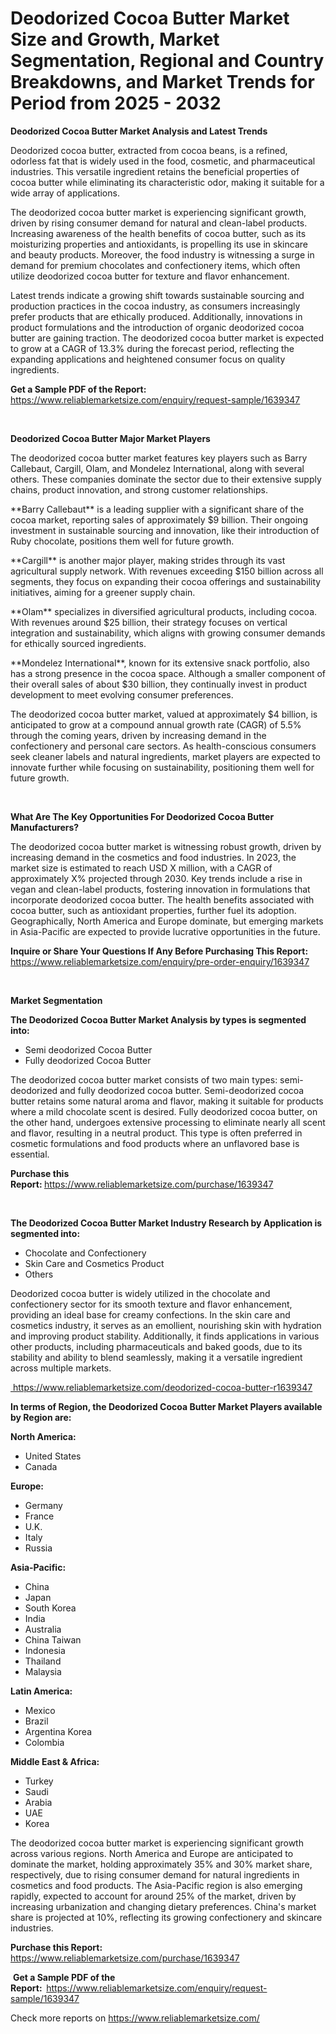 <p><h1>Deodorized Cocoa Butter Market Size and Growth, Market Segmentation, Regional and Country Breakdowns, and Market Trends for Period from 2025 -  2032</h1></p><p><strong>Deodorized Cocoa Butter Market Analysis and Latest Trends</strong></p>
<p><p>Deodorized cocoa butter, extracted from cocoa beans, is a refined, odorless fat that is widely used in the food, cosmetic, and pharmaceutical industries. This versatile ingredient retains the beneficial properties of cocoa butter while eliminating its characteristic odor, making it suitable for a wide array of applications. </p><p>The deodorized cocoa butter market is experiencing significant growth, driven by rising consumer demand for natural and clean-label products. Increasing awareness of the health benefits of cocoa butter, such as its moisturizing properties and antioxidants, is propelling its use in skincare and beauty products. Moreover, the food industry is witnessing a surge in demand for premium chocolates and confectionery items, which often utilize deodorized cocoa butter for texture and flavor enhancement.</p><p>Latest trends indicate a growing shift towards sustainable sourcing and production practices in the cocoa industry, as consumers increasingly prefer products that are ethically produced. Additionally, innovations in product formulations and the introduction of organic deodorized cocoa butter are gaining traction. The deodorized cocoa butter market is expected to grow at a CAGR of 13.3% during the forecast period, reflecting the expanding applications and heightened consumer focus on quality ingredients.</p></p>
<p><strong>Get a Sample PDF of the Report:&nbsp;</strong> <a href="https://www.reliablemarketsize.com/enquiry/request-sample/1639347?utm_campaign=1197&utm_medium=2&utm_source=Github&utm_content=ia&utm_term=30012025&utm_id=deodorized-cocoa-butter">https://www.reliablemarketsize.com/enquiry/request-sample/1639347</a></p>
<p>&nbsp;</p>
<p><strong>Deodorized Cocoa Butter Major Market Players</strong></p>
<p><p>The deodorized cocoa butter market features key players such as Barry Callebaut, Cargill, Olam, and Mondelez International, along with several others. These companies dominate the sector due to their extensive supply chains, product innovation, and strong customer relationships.</p><p>**Barry Callebaut** is a leading supplier with a significant share of the cocoa market, reporting sales of approximately $9 billion. Their ongoing investment in sustainable sourcing and innovation, like their introduction of Ruby chocolate, positions them well for future growth.</p><p>**Cargill** is another major player, making strides through its vast agricultural supply network. With revenues exceeding $150 billion across all segments, they focus on expanding their cocoa offerings and sustainability initiatives, aiming for a greener supply chain. </p><p>**Olam** specializes in diversified agricultural products, including cocoa. With revenues around $25 billion, their strategy focuses on vertical integration and sustainability, which aligns with growing consumer demands for ethically sourced ingredients.</p><p>**Mondelez International**, known for its extensive snack portfolio, also has a strong presence in the cocoa space. Although a smaller component of their overall sales of about $30 billion, they continually invest in product development to meet evolving consumer preferences.</p><p>The deodorized cocoa butter market, valued at approximately $4 billion, is anticipated to grow at a compound annual growth rate (CAGR) of 5.5% through the coming years, driven by increasing demand in the confectionery and personal care sectors. As health-conscious consumers seek cleaner labels and natural ingredients, market players are expected to innovate further while focusing on sustainability, positioning them well for future growth.</p></p>
<p>&nbsp;</p>
<p><strong>What Are The Key Opportunities For Deodorized Cocoa Butter Manufacturers?</strong></p>
<p><p>The deodorized cocoa butter market is witnessing robust growth, driven by increasing demand in the cosmetics and food industries. In 2023, the market size is estimated to reach USD X million, with a CAGR of approximately X% projected through 2030. Key trends include a rise in vegan and clean-label products, fostering innovation in formulations that incorporate deodorized cocoa butter. The health benefits associated with cocoa butter, such as antioxidant properties, further fuel its adoption. Geographically, North America and Europe dominate, but emerging markets in Asia-Pacific are expected to provide lucrative opportunities in the future.</p></p>
<p><strong>Inquire or Share Your Questions If Any Before Purchasing This Report:</strong> <a href="https://www.reliablemarketsize.com/enquiry/pre-order-enquiry/1639347?utm_campaign=1197&utm_medium=2&utm_source=Github&utm_content=ia&utm_term=30012025&utm_id=deodorized-cocoa-butter">https://www.reliablemarketsize.com/enquiry/pre-order-enquiry/1639347</a></p>
<p>&nbsp;</p>
<p><strong>Market Segmentation</strong></p>
<p><strong>The Deodorized Cocoa Butter Market Analysis by types is segmented into:</strong></p>
<p><ul><li>Semi deodorized Cocoa Butter</li><li>Fully deodorized Cocoa Butter</li></ul></p>
<p><p>The deodorized cocoa butter market consists of two main types: semi-deodorized and fully deodorized cocoa butter. Semi-deodorized cocoa butter retains some natural aroma and flavor, making it suitable for products where a mild chocolate scent is desired. Fully deodorized cocoa butter, on the other hand, undergoes extensive processing to eliminate nearly all scent and flavor, resulting in a neutral product. This type is often preferred in cosmetic formulations and food products where an unflavored base is essential.</p></p>
<p><strong>Purchase this Report:&nbsp;</strong><a href="https://www.reliablemarketsize.com/purchase/1639347?utm_campaign=1197&utm_medium=2&utm_source=Github&utm_content=ia&utm_term=30012025&utm_id=deodorized-cocoa-butter">https://www.reliablemarketsize.com/purchase/1639347</a></p>
<p>&nbsp;</p>
<p><strong>The Deodorized Cocoa Butter Market Industry Research by Application is segmented into:</strong></p>
<p><ul><li>Chocolate and Confectionery</li><li>Skin Care and Cosmetics Product</li><li>Others</li></ul></p>
<p><p>Deodorized cocoa butter is widely utilized in the chocolate and confectionery sector for its smooth texture and flavor enhancement, providing an ideal base for creamy confections. In the skin care and cosmetics industry, it serves as an emollient, nourishing skin with hydration and improving product stability. Additionally, it finds applications in various other products, including pharmaceuticals and baked goods, due to its stability and ability to blend seamlessly, making it a versatile ingredient across multiple markets.</p></p>
<p><a href="https://www.reliablemarketsize.com/deodorized-cocoa-butter-r1639347?utm_campaign=1197&utm_medium=2&utm_source=Github&utm_content=ia&utm_term=30012025&utm_id=deodorized-cocoa-butter">&nbsp;https://www.reliablemarketsize.com/deodorized-cocoa-butter-r1639347</a></p>
<p><strong>In terms of Region, the Deodorized Cocoa Butter Market Players available by Region are:</strong></p>
<p>
    <p> <strong> North America: </strong>
        <ul>
            <li>United States</li>
            <li>Canada</li>
        </ul>
        </p> 
    <p> <strong> Europe: </strong>
        <ul>
            <li>Germany</li>
            <li>France</li>
            <li>U.K.</li>
            <li>Italy</li>
            <li>Russia</li>
        </ul>
        </p> 
    <p> <strong> Asia-Pacific: </strong>
        <ul>
            <li>China</li>
            <li>Japan</li>
            <li>South Korea</li>
            <li>India</li>
            <li>Australia</li>
            <li>China Taiwan</li>
            <li>Indonesia</li>
            <li>Thailand</li>
            <li>Malaysia</li>
        </ul>
        </p> 
    <p> <strong> Latin America: </strong>
        <ul>
            <li>Mexico</li>
            <li>Brazil</li>
            <li>Argentina Korea</li>
            <li>Colombia</li>
        </ul>
        </p> 
    <p> <strong> Middle East & Africa: </strong>
        <ul>
            <li>Turkey</li>
            <li>Saudi</li>
            <li>Arabia</li>
            <li>UAE</li>
            <li>Korea</li>
        </ul>
    </p>
    </p>
<p><p>The deodorized cocoa butter market is experiencing significant growth across various regions. North America and Europe are anticipated to dominate the market, holding approximately 35% and 30% market share, respectively, due to rising consumer demand for natural ingredients in cosmetics and food products. The Asia-Pacific region is also emerging rapidly, expected to account for around 25% of the market, driven by increasing urbanization and changing dietary preferences. China's market share is projected at 10%, reflecting its growing confectionery and skincare industries.</p></p>
<p><strong>Purchase this Report: </strong><a href="https://www.reliablemarketsize.com/purchase/1639347?utm_campaign=1197&utm_medium=2&utm_source=Github&utm_content=ia&utm_term=30012025&utm_id=deodorized-cocoa-butter">https://www.reliablemarketsize.com/purchase/1639347</a></p>
<p>&nbsp;<strong>Get a Sample PDF of the Report:&nbsp;&nbsp;</strong><a href="https://www.reliablemarketsize.com/enquiry/request-sample/1639347?utm_campaign=1197&utm_medium=2&utm_source=Github&utm_content=ia&utm_term=30012025&utm_id=deodorized-cocoa-butter">https://www.reliablemarketsize.com/enquiry/request-sample/1639347</a></p>
<p><strong></strong></p>
<p>Check more reports on <a href="https://www.reliablemarketsize.com/?utm_campaign=1197&utm_medium=2&utm_source=Github&utm_content=ia&utm_term=30012025&utm_id=deodorized-cocoa-butter">https://www.reliablemarketsize.com/</a></p>
